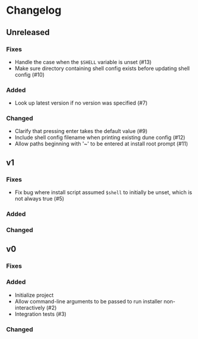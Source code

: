 # Changelog

## Unreleased

### Fixes

- Handle the case when the `$SHELL` variable is unset (#13)
- Make sure directory containing shell config exists before updating shell
  config (#10)

### Added

- Look up latest version if no version was specified (#7)

### Changed

- Clarify that pressing enter takes the default value (#9)
- Include shell config filename when printing existing dune config (#12)
- Allow paths beginning with '~' to be entered at install root prompt (#11)

## v1

### Fixes

- Fix bug where install script assumed `$shell` to initially be unset, which is
  not always true (#5)

### Added

### Changed

## v0

### Fixes

### Added

- Initialize project
- Allow command-line arguments to be passed to run installer non-interactively (#2)
- Integration tests (#3)

### Changed
